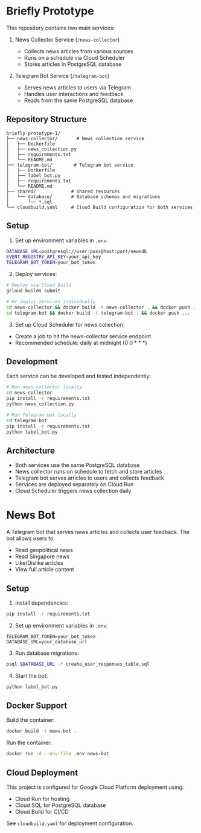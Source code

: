 # Briefly Prototype

This repository contains two main services:

1. News Collector Service (`/news-collector`)
   - Collects news articles from various sources
   - Runs on a schedule via Cloud Scheduler
   - Stores articles in PostgreSQL database

2. Telegram Bot Service (`/telegram-bot`)
   - Serves news articles to users via Telegram
   - Handles user interactions and feedback
   - Reads from the same PostgreSQL database

## Repository Structure

```
briefly-prototype-1/
├── news-collector/       # News collection service
│   ├── Dockerfile
│   ├── news_collection.py
│   ├── requirements.txt
│   └── README.md
├── telegram-bot/        # Telegram bot service
│   ├── Dockerfile
│   ├── label_bot.py
│   ├── requirements.txt
│   └── README.md
├── shared/             # Shared resources
│   └── database/       # Database schemas and migrations
│       └── *.sql
└── cloudbuild.yaml     # Cloud Build configuration for both services
```

## Setup

1. Set up environment variables in `.env`:
```bash
DATABASE_URL=postgresql://user:pass@host:port/newsdb
EVENT_REGISTRY_API_KEY=your_api_key
TELEGRAM_BOT_TOKEN=your_bot_token
```

2. Deploy services:
```bash
# Deploy via Cloud Build
gcloud builds submit

# Or deploy services individually
cd news-collector && docker build -t news-collector . && docker push ...
cd telegram-bot && docker build -t telegram-bot . && docker push ...
```

3. Set up Cloud Scheduler for news collection:
- Create a job to hit the news-collector service endpoint
- Recommended schedule: daily at midnight (0 0 * * *)

## Development

Each service can be developed and tested independently:

```bash
# Run news collector locally
cd news-collector
pip install -r requirements.txt
python news_collection.py

# Run Telegram bot locally
cd telegram-bot
pip install -r requirements.txt
python label_bot.py
```

## Architecture

- Both services use the same PostgreSQL database
- News collector runs on schedule to fetch and store articles
- Telegram bot serves articles to users and collects feedback
- Services are deployed separately on Cloud Run
- Cloud Scheduler triggers news collection daily

# News Bot

A Telegram bot that serves news articles and collects user feedback. The bot allows users to:
- Read geopolitical news
- Read Singapore news
- Like/Dislike articles
- View full article content

## Setup

1. Install dependencies:
```bash
pip install -r requirements.txt
```

2. Set up environment variables in `.env`:
```
TELEGRAM_BOT_TOKEN=your_bot_token
DATABASE_URL=your_database_url
```

3. Run database migrations:
```bash
psql $DATABASE_URL -f create_user_responses_table.sql
```

4. Start the bot:
```bash
python label_bot.py
```

## Docker Support

Build the container:
```bash
docker build -t news-bot .
```

Run the container:
```bash
docker run -d --env-file .env news-bot
```

## Cloud Deployment

This project is configured for Google Cloud Platform deployment using:
- Cloud Run for hosting
- Cloud SQL for PostgreSQL database
- Cloud Build for CI/CD

See `cloudbuild.yaml` for deployment configuration. 